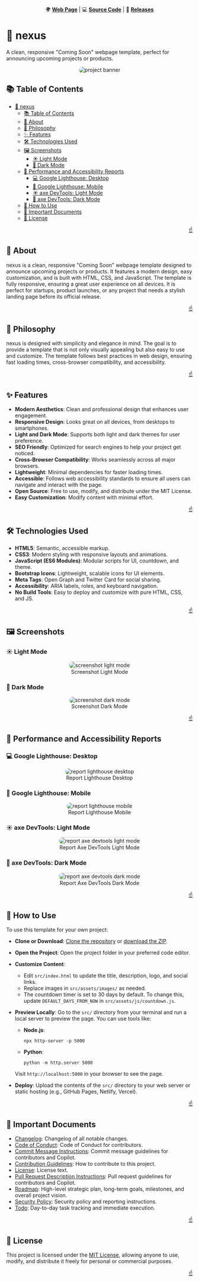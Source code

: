 <!-- markdownlint-disable MD024 MD033 MD041 -->

<a id="top"></a>

<div align=center>

🌍 **[Web Page](https://imfsiddiqui.github.io/nexus)** | 💻
**[Source Code](https://github.com/imfsiddiqui/nexus)** | 🚀
**[Releases](https://github.com/imfsiddiqui/nexus/releases)**

</div>

# 🚀 nexus

A clean, responsive "Coming Soon" webpage template, perfect for announcing
upcoming projects or products.

<div align="center">
  <img
    src="docs/pages/assets/images/banner-standard.png"
    style="border-radius: 10px"
    alt="project banner"
  />
</div>

## 📚 Table of Contents

- [🚀 nexus](#-nexus)
  - [📚 Table of Contents](#-table-of-contents)
  - [📌 About](#-about)
  - [🧠 Philosophy](#-philosophy)
  - [✨ Features](#-features)
  - [🛠️ Technologies Used](#️-technologies-used)
  - [🖼️ Screenshots](#️-screenshots)
    - [☀️ Light Mode](#️-light-mode)
    - [🌙 Dark Mode](#-dark-mode)
  - [👀 Performance and Accessibility Reports](#-performance-and-accessibility-reports)
    - [💻 Google Lighthouse: Desktop](#-google-lighthouse-desktop)
    - [📱 Google Lighthouse: Mobile](#-google-lighthouse-mobile)
    - [☀️ axe DevTools: Light Mode](#️-axe-devtools-light-mode)
    - [🌙 axe DevTools: Dark Mode](#-axe-devtools-dark-mode)
  - [📝 How to Use](#-how-to-use)
  - [📄 Important Documents](#-important-documents)
  - [📜 License](#-license)

<p align="right"><a href="#top">☝️</a></p>

## 📌 About

nexus is a clean, responsive "Coming Soon" webpage template designed to announce
upcoming projects or products. It features a modern design, easy customization,
and is built with HTML, CSS, and JavaScript. The template is fully responsive,
ensuring a great user experience on all devices. It is perfect for startups,
product launches, or any project that needs a stylish landing page before its
official release.

<p align="right"><a href="#top">☝️</a></p>

## 🧠 Philosophy

nexus is designed with simplicity and elegance in mind. The goal is to provide a
template that is not only visually appealing but also easy to use and customize.
The template follows best practices in web design, ensuring fast loading times,
cross-browser compatibility, and accessibility.

<p align="right"><a href="#top">☝️</a></p>

## ✨ Features

- **Modern Aesthetics**: Clean and professional design that enhances user
  engagement.
- **Responsive Design**: Looks great on all devices, from desktops to
  smartphones.
- **Light and Dark Mode**: Supports both light and dark themes for user
  preference.
- **SEO Friendly**: Optimized for search engines to help your project get
  noticed.
- **Cross-Browser Compatibility**: Works seamlessly across all major browsers.
- **Lightweight**: Minimal dependencies for faster loading times.
- **Accessible**: Follows web accessibility standards to ensure all users can
  navigate and interact with the page.
- **Open Source**: Free to use, modify, and distribute under the MIT License.
- **Easy Customization**: Modify content with minimal effort.

<p align="right"><a href="#top">☝️</a></p>

## 🛠️ Technologies Used

- **HTML5**: Semantic, accessible markup.
- **CSS3**: Modern styling with responsive layouts and animations.
- **JavaScript (ES6 Modules)**: Modular scripts for UI, countdown, and theme.
- **Bootstrap Icons**: Lightweight, scalable icons for UI elements.
- **Meta Tags**: Open Graph and Twitter Card for social sharing.
- **Accessibility**: ARIA labels, roles, and keyboard navigation.
- **No Build Tools**: Easy to deploy and customize with pure HTML, CSS, and JS.

<p align="right"><a href="#top">☝️</a></p>

## 🖼️ Screenshots

### ☀️ Light Mode

<div align="center">
<figure>
  <img
    src="docs/pages/assets/images/screenshot-light-mode.png"
    style="border-radius: 10px; border: 1px #cccccc solid;"
    alt="screenshot light mode"
  />
  <figcaption>
    Screenshot Light Mode
  </figcaption>
</figure>
</div>

### 🌙 Dark Mode

<div align="center">
<figure>
  <img
    src="docs/pages/assets/images/screenshot-dark-mode.png"
    style="border-radius: 10px"
    alt="screenshot dark mode"
  />
  <figcaption>
    Screenshot Dark Mode
  </figcaption>
</figure>
</div>

<p align="right"><a href="#top">☝️</a></p>

## 👀 Performance and Accessibility Reports

### 💻 Google Lighthouse: Desktop

<div align="center">
<figure>
  <img
    src="docs/pages/assets/images/report-lighthouse-desktop.png"
    style="border-radius: 10px"
    alt="report lighthouse desktop"
  />
  <figcaption>
    Report Lighthouse Desktop
  </figcaption>
</figure>
</div>

### 📱 Google Lighthouse: Mobile

<div align="center">
<figure>
  <img
    src="docs/pages/assets/images/report-lighthouse-mobile.png"
    style="border-radius: 10px"
    alt="report lighthouse mobile"
  />
  <figcaption>
    Report Lighthouse Mobile
  </figcaption>
</figure>
</div>

### ☀️ axe DevTools: Light Mode

<div align="center">
<figure>
  <img
    src="docs/pages/assets/images/report-axe-devtools-light-mode.png"
    style="border-radius: 10px; border: 1px #cccccc solid;"
    alt="report axe devtools light mode"
  />
  <figcaption>
    Report Axe DevTools Light Mode
  </figcaption>
</figure>
</div>

### 🌙 axe DevTools: Dark Mode

<div align="center">
<figure>
  <img
    src="docs/pages/assets/images/report-axe-devtools-dark-mode.png"
    style="border-radius: 10px; border: 1px #cccccc solid;"
    alt="report axe devtools dark mode"
  />
  <figcaption>
    Report Axe DevTools Dark Mode
  </figcaption>
</figure>
</div>

<p align="right"><a href="#top">☝️</a></p>

## 📝 How to Use

To use this template for your own project:

- **Clone or Download**:
  [Clone the repository](https://github.com/imfsiddiqui/nexus) or
  [download the ZIP](https://github.com/imfsiddiqui/nexus/archive/refs/heads/main.zip).
- **Open the Project**: Open the project folder in your preferred code editor.
- **Customize Content**:
  - Edit `src/index.html` to update the title, description, logo, and social
    links.
  - Replace images in `src/assets/images/` as needed.
  - The countdown timer is set to 30 days by default. To change this, update
    `DEFAULT_DAYS_FROM_NOW` in `src/assets/js/countdown.js`.
- **Preview Locally**: Go to the `src/` directory from your terminal and run a
  local server to preview the page. You can use tools like:

  - **Node.js**:

    ```console
    npx http-server -p 5000
    ```

  - **Python**:

    ```console
    python -m http.server 5000
    ```

  Visit `http://localhost:5000` in your browser to see the page.

- **Deploy**: Upload the contents of the `src/` directory to your web server or
  static hosting (e.g., GitHub Pages, Netlify, Vercel).

<p align="right"><a href="#top">☝️</a></p>

## 📄 Important Documents

- [Changelog](https://github.com/imfsiddiqui/nexus/blob/main/docs/CHANGELOG.md):
  Changelog of all notable changes.
- [Code of Conduct](https://github.com/imfsiddiqui/nexus/blob/main/docs/CODE-OF-CONDUCT.md):
  Code of Conduct for contributors.
- [Commit Message Instructions](https://github.com/imfsiddiqui/nexus/blob/main/.github/copilot/commit-message-instructions.md):
  Commit message guidelines for contributors and Copilot.
- [Contribution Guidelines](https://github.com/imfsiddiqui/nexus/blob/main/docs/CONTRIBUTING.md):
  How to contribute to this project.
- [License](https://github.com/imfsiddiqui/nexus/blob/main/LICENSE.md): License
  text.
- [Pull Request Description Instructions](https://github.com/imfsiddiqui/nexus/blob/main/.github/copilot/pull-request-description-instructions.md):
  Pull request guidelines for contributors and Copilot.
- [Roadmap](https://github.com/imfsiddiqui/nexus/blob/main/docs/ROADMAP.md):
  High-level strategic plan, long-term goals, milestones, and overall project
  vision.
- [Security Policy](https://github.com/imfsiddiqui/nexus/blob/main/docs/SECURITY.md):
  Security policy and reporting instructions.
- [Todo](https://github.com/imfsiddiqui/nexus/blob/main/docs/TODO.md):
  Day-to-day task tracking and immediate execution.

<p align="right"><a href="#top">☝️</a></p>

## 📜 License

This project is licensed under the
[MIT License](https://github.com/imfsiddiqui/nexus/blob/main/LICENSE.md),
allowing anyone to use, modify, and distribute it freely for personal or
commercial purposes.

<p align="right"><a href="#top">☝️</a></p>
